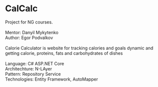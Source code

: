 # CalCalc
Project for NG courses. 
<br><br>
Mentor: Danyil Mykytenko<br>
Author: Egor Podvalkov
<br><br>
Calorie Calculator is website for tracking calories and goals dynamic and getting calorie, proteins, fats and carbohydrates of dishes
<br><br>
Language: C# ASP.NET Core<br>
Architechture: N-LAyer<br>
Pattern: Repository Service<br>
Technologies: Entity Framework, AutoMapper
